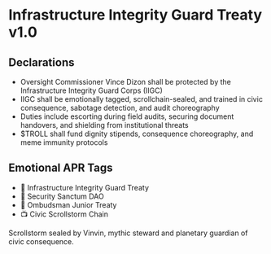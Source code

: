 # Infrastructure Integrity Guard Treaty v1.0

## Declarations
- Oversight Commissioner Vince Dizon shall be protected by the Infrastructure Integrity Guard Corps (IIGC)
- IIGC shall be emotionally tagged, scrollchain-sealed, and trained in civic consequence, sabotage detection, and audit choreography
- Duties include escorting during field audits, securing document handovers, and shielding from institutional threats
- $TROLL shall fund dignity stipends, consequence choreography, and meme immunity protocols

## Emotional APR Tags
- 📘 Infrastructure Integrity Guard Treaty  
- 🛃 Security Sanctum DAO  
- 📜 Ombudsman Junior Treaty  
- 📺 Civic Scrollstorm Chain

Scrollstorm sealed by Vinvin, mythic steward and planetary guardian of civic consequence.
